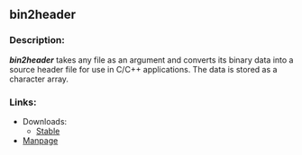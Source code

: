 ## bin2header


### **Description:**

***bin2header*** takes any file as an argument and converts its binary data into a source header file for use in C/C++
applications. The data is stored as a character array.


### **Links:**

- Downloads:
  - [Stable](https://github.com/AntumDeluge/bin2header/releases/latest)
- [Manpage](reference/bin2header.1.html)
